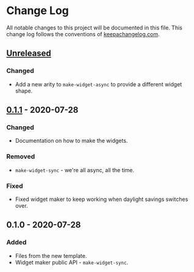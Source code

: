 # Change Log
All notable changes to this project will be documented in this file. This change log follows the conventions of [keepachangelog.com](http://keepachangelog.com/).

## [Unreleased]
### Changed
- Add a new arity to `make-widget-async` to provide a different widget shape.

## [0.1.1] - 2020-07-28
### Changed
- Documentation on how to make the widgets.

### Removed
- `make-widget-sync` - we're all async, all the time.

### Fixed
- Fixed widget maker to keep working when daylight savings switches over.

## 0.1.0 - 2020-07-28
### Added
- Files from the new template.
- Widget maker public API - `make-widget-sync`.

[Unreleased]: https://github.com/your-name/day-05-sunny-with-chance-asteroids/compare/0.1.1...HEAD
[0.1.1]: https://github.com/your-name/day-05-sunny-with-chance-asteroids/compare/0.1.0...0.1.1
